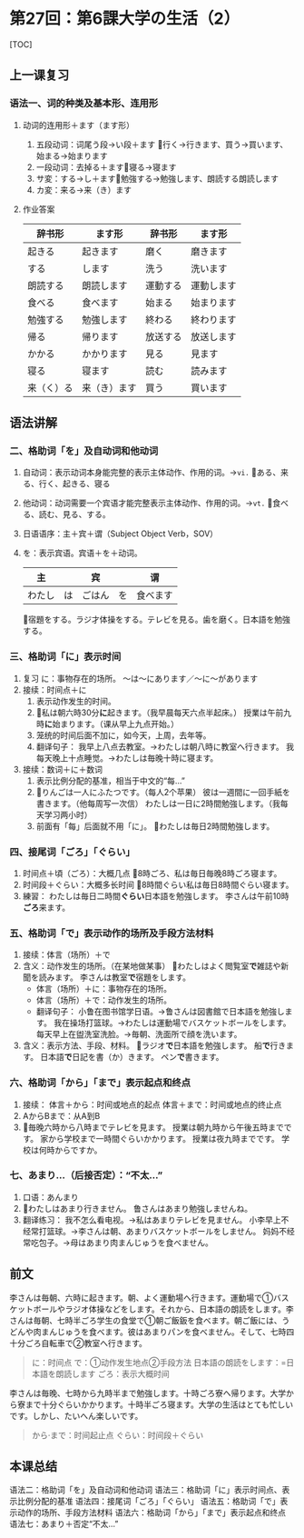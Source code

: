 # 第27回：第6課大学の生活（2）

[TOC]

## 上一课复习

### 语法一、词的种类及基本形、连用形

1. 动词的连用形＋ます（ます形）

   1. 五段动词：词尾う段→い段＋ます
      📌行く→行きます、買う→買います、始まる→始まります
   2. 一段动词：去掉る＋ます📌寝る→寝ます
   3. サ変：する→し＋ます📌勉強する→勉強します、朗読する朗読します
   4. カ変：来る→来（き）ます
   
2. 作业答案

   | 辞书形     | ます形       | 辞书形   | ます形     |
   | ---------- | ------------ | -------- | ---------- |
   | 起きる     | 起きます     | 磨く     | 磨きます   |
   | する       | します       | 洗う     | 洗います   |
   | 朗読する   | 朗読します   | 運動する | 運動します |
   | 食べる     | 食べます     | 始まる   | 始まります |
   | 勉強する   | 勉強します   | 終わる   | 終わります |
   | 帰る       | 帰ります     | 放送する | 放送します |
   | かかる     | かかります   | 見る     | 見ます     |
   | 寝る       | 寝ます       | 読む     | 読みます   |
   | 来（く）る | 来（き）ます | 買う     | 買います   |

## 语法讲解

### 二、格助词「を」及自动词和他动词

1. 自动词：表示动词本身能完整的表示主体动作、作用的词。→`vi.`
   📌ある、来る、行く、起きる、寝る

2. 他动词：动词需要一个宾语才能完整表示主体动作、作用的词。→`vt.`
   📌食べる、読む、見る、する。

3. 日语语序：主＋宾＋谓（Subject Object Verb，SOV）

4. を：表示宾语。宾语＋を＋动词。

   |   主   |      |   宾   |      |    谓    |
   | :----: | :--: | :----: | :--: | :------: |
   | わたし |  は  | ごはん |  を  | 食べます |

   📌宿題をする。ラジ才体操をする。テレビを見る。歯を磨く。日本語を勉強する。

### 三、格助词「に」表示时间

1. 复习
   に：事物存在的场所。
   ～は～にあります／～に～があります
2. 接续：时间点＋に
   1. 表示动作发生的时间。
   2. 📌私は朝六時30分**に**起きます。（我早晨每天六点半起床。）
      授業は午前九時**に**始まります。（课从早上九点开始。）
   3. 笼统的时间后面不加に，如今天，上周，去年等。
   4. 翻译句子：
      我早上八点去教室。→わたしは朝八時に教室へ行きます。
      我每天晚上十点睡觉。→わたしは毎晚十時に寝ます。
3. 接续：数词＋に＋数词
   1. 表示比例分配的基准，相当于中文的“每…”
   2. 📌りんごは一人にふたつです。（每人2个苹果）
      彼は一週間に一回手紙を書きます。（他每周写一次信）
      わたしは一日に2時間勉強します。（我每天学习两小时）
   3. 前面有「每」后面就不用「に」。
      📌わたしは毎日2時間勉強します。

### 四、接尾词「ごろ」「ぐらい」

1. 时间点＋頃（ごろ）：大概几点
   📌8時ごろ、私は毎日毎晚8時ごろ寝ます。
2. 时间段＋ぐらい：大概多长时间
   📌8時間ぐらい私は毎日8時間ぐらい寝ます。
3. 練習：
   わたしは毎日二時間**ぐらい**日本語を勉強します。
   李さんは午前10時**ごろ**来ます。

### 五、格助词「で」表示动作的场所及手段方法材料

1. 接续：体言（场所）＋で
2. 含义：动作发生的场所。（在某地做某事）
   📌わたしはよく閲覧室**で**雑誌や新聞を読みます。
   李さんは教室**で**宿題をします。
   - 体言（场所）＋に：事物存在的场所。
   - 体言（场所）＋で：动作发生的场所。
   - 翻译句子：
     小鲁在图书馆学日语。→鲁さんは図書館で日本語を勉強します。
     我在操场打篮球。→わたしは運動場でバスケットボールをします。
     每天早上在盥洗室洗脸。→毎朝、洗面所で顔を洗います。
3. 含义：表示方法、手段、材料。
   📌ラジオ**で**日本語を勉強します。
   船**で**行きます。
   日本語**で**日記を書（か）きます。
   ペン**で**書きます。

### 六、格助词「から」「まで」表示起点和终点

1. 接续：
   体言＋から：时间或地点的起点
   体言＋まで：时间或地点的终止点
2. AからBまで：从A到B
3. 📌毎晚六時から八時までテレビを見ます。
   授業は朝九時から午後五時までです。
   家から学校まで一時間ぐらいかかります。
   授業は夜九時までです。
   学校は何時からですか。

### 七、あまり…（后接否定）：“不太…”

1. 口语：あんまり
2. 📌わたしはあまり行きません。
   鲁さんはあまり勉強しませんね。
3. 翻译练习：
   我不怎么看电视。→私はあまりテレビを見ません。
   小李早上不经常打篮球。→李さんは朝、あまりバスケットボールをしません。
   妈妈不经常吃包子。→母はあまり肉まんじゅうを食べません。

## 前文

李さんは毎朝、六時に起きます。朝、よく運動場へ行きます。運動場で①バスケットボールやラジオ体操などをします。それから、日本語の朗読をします。李さんは毎朝、七時半ごろ学生の食堂で①朝ご飯鈑を食べます。朝ご飯には、うどんや肉まんじゅうを食べます。彼はあまりパンを食べません。そして、七時四十分ごろ自転車で②教室へ行きます。

> に：时间点
> で：①动作发生地点②手段方法
> 日本語の朗読をします：=日本語を朗読します
> ごろ：表示大概时间

李さんは毎晚、七時から九時半まで勉強します。十時ごろ寮へ帰ります。大学から寮まで十分ぐらいかかります。十時半ごろ寝ます。大学の生活はとても忙しいです。しかし、たいへん楽しいです。

> から·まで：时间起止点
> ぐらい：时间段＋ぐらい

## 本课总结

语法二：格助词「を」及自动词和他动词
语法三：格助词「に」表示时间点、表示比例分配的基准
语法四：接尾词「ごろ」「ぐらい」
语法五：格助词「で」表示动作的场所、手段方法材料
语法六：格助词「から」「まで」表示起点和终点
语法七：あまり＋否定“不太…”